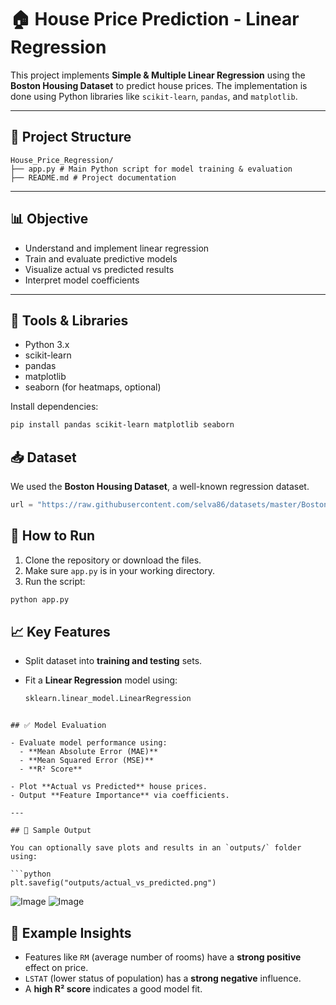 # 🏠 House Price Prediction - Linear Regression

This project implements **Simple & Multiple Linear Regression** using the **Boston Housing Dataset** to predict house prices. The implementation is done using Python libraries like `scikit-learn`, `pandas`, and `matplotlib`.

---

## 📁 Project Structure

```arduino
House_Price_Regression/
├── app.py # Main Python script for model training & evaluation
├── README.md # Project documentation

```

---

## 📊 Objective

- Understand and implement linear regression
- Train and evaluate predictive models
- Visualize actual vs predicted results
- Interpret model coefficients

---

## 🧰 Tools & Libraries

- Python 3.x
- scikit-learn
- pandas
- matplotlib
- seaborn (for heatmaps, optional)

Install dependencies:

```bash
pip install pandas scikit-learn matplotlib seaborn
```

## 📥 Dataset

We used the **Boston Housing Dataset**, a well-known regression dataset.

```python
url = "https://raw.githubusercontent.com/selva86/datasets/master/BostonHousing.csv"
```

## 🚀 How to Run

1. Clone the repository or download the files.  
2. Make sure `app.py` is in your working directory.  
3. Run the script:

```bash
python app.py
```

## 📈 Key Features

- Split dataset into **training and testing** sets.
- Fit a **Linear Regression** model using:

  ```python
  sklearn.linear_model.LinearRegression
```

## ✅ Model Evaluation

- Evaluate model performance using:
  - **Mean Absolute Error (MAE)**
  - **Mean Squared Error (MSE)**
  - **R² Score**

- Plot **Actual vs Predicted** house prices.
- Output **Feature Importance** via coefficients.

---

## 🧪 Sample Output

You can optionally save plots and results in an `outputs/` folder using:

```python
plt.savefig("outputs/actual_vs_predicted.png")
```
![Image](https://github.com/user-attachments/assets/96a0b007-a5ec-4183-85ee-25cb89263f33)
![Image](https://github.com/user-attachments/assets/cd9f67c9-2b41-42c7-85d0-c8d0599e14c7)



## 🧠 Example Insights

- Features like `RM` (average number of rooms) have a **strong positive** effect on price.
- `LSTAT` (lower status of population) has a **strong negative** influence.
- A **high R² score** indicates a good model fit.
